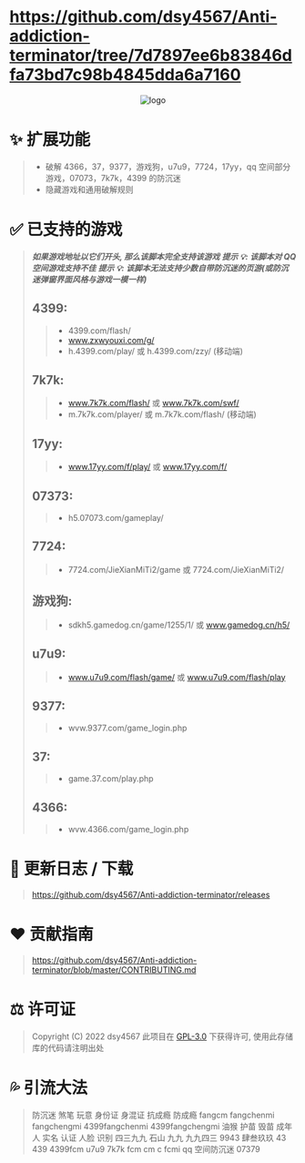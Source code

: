 # https://github.com/dsy4567/Anti-addiction-terminator/tree/7d7897ee6b83846dfa73bd7c98b4845dda6a7160

<center>
<p align="center" style="text-align:center;">
<img style="text-align:center;" alt="logo" title="logo" src="https://dsy4567.github.io/logo.svg" />
</p>
</center>

# ✨ 扩展功能

> -   破解 4366，37，9377，游戏狗，u7u9，7724，17yy，qq 空间部分游戏，07073，7k7k，4399 的防沉迷
> -   隐藏游戏和通用破解规则

# ✅ 已支持的游戏

> _**如果游戏地址以它们开头, 那么该脚本完全支持该游戏**_
> _**提示 💡: 该脚本对 QQ 空间游戏支持不佳**_
> _**提示 💡: 该脚本无法支持少数自带防沉迷的页游(或防沉迷弹窗界面风格与游戏一模一样)**_
>
> ## 4399:
>
> > -   4399.com/flash/
> > -   www.zxwyouxi.com/g/
> > -   h.4399.com/play/ 或 h.4399.com/zzy/ (移动端)
>
> ## 7k7k:
>
> > -   www.7k7k.com/flash/ 或 www.7k7k.com/swf/
> > -   m.7k7k.com/player/ 或 m.7k7k.com/flash/ (移动端)
>
> ## 17yy:
>
> > -   www.17yy.com/f/play/ 或 www.17yy.com/f/
>
> ## 07373:
>
> > -   h5.07073.com/gameplay/
>
> ## 7724:
>
> > -   7724.com/JieXianMiTi2/game 或 7724.com/JieXianMiTi2/
>
> ## 游戏狗:
>
> > -   sdkh5.gamedog.cn/game/1255/1/ 或 www.gamedog.cn/h5/
>
> ## u7u9:
>
> > -   www.u7u9.com/flash/game/ 或 www.u7u9.com/flash/play
>
> ## 9377:
>
> > -   wvw.9377.com/game_login.php
>
> ## 37:
>
> > -   game.37.com/play.php
>
> ## 4366:
>
> > -   wvw.4366.com/game_login.php

# 💪 更新日志 / 下载

> https://github.com/dsy4567/Anti-addiction-terminator/releases

# ❤️ 贡献指南

> https://github.com/dsy4567/Anti-addiction-terminator/blob/master/CONTRIBUTING.md

# ⚖️ 许可证

> Copyright (C) 2022 dsy4567
> 此项目在 [GPL-3.0](COPYING.txt) 下获得许可, 使用此存储库的代码请注明出处

# 💦 引流大法

> 防沉迷 煞笔 玩意 身份证 身混证 抗成瘾 防成瘾 fangcm fangchenmi fangchengmi 4399fangchenmi 4399fangchengmi 油猴 护苗 毁苗 成年人 实名 认证 人脸 识别 四三九九 石山 九九 九九四三 9943 肆叁玖玖 43 439 4399fcm u7u9 7k7k fcm cm c fcmi qq 空间防沉迷 07379
